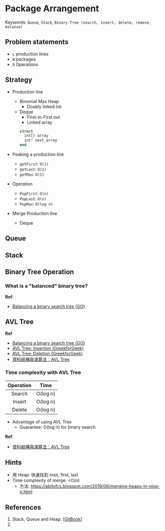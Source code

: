 # Package Arrangement

Keywords: `Queue`, `Stack`, `Binary Tree (search, insert, delete, remove, balance)`


## Problem statements

- `L` production lines
- `N` packages
- `O` Operations


## Strategy

- Production line
  - Binomial Max Heap
    - Doubly linked list
  - Deque
    - First-in-First out
    - Linked array
    ```julia
    struct
      int[] array
      int* next_array
    end
    ```

- Peaking a production line
  - `getFirst`: `O(1)`
  - `getLast`: `O(1)`
  - `getMax`: `O(1)`

- Operation
  - `PopFirst`: `O(n)`
  - `PopLast`: `O(n)`
  - `PopMax`: `O(log n)`

- Merge Production line
  - Deque
## Queue


## Stack 


## Binary Tree Operation


### What is a "balanced" binary tree?



**Ref**: 
- [Balancing a binary search tree (GO)](https://appliedgo.net/balancedtree/)




## AVL Tree


**Ref**
- [Balancing a binary search tree (GO)](https://appliedgo.net/balancedtree/)
- [AVL Tree: Insertion (GreekforGeek)](https://www.geeksforgeeks.org/avl-tree-set-1-insertion/)
- [AVL Tree: Deletion (GreekforGeek)](https://www.geeksforgeeks.org/avl-tree-set-2-deletion/)
- [資料結構與演算法：AVL Tree](https://josephjsf2.github.io/data/structure/and/algorithm/2019/06/22/avl-tree.html)

### Time complexity with AVL Tree

|Operation|Time|
|:---:|:---:|
|Search|O(log n)|
|Insert|O(log n)|
|Delete|O(log n)|

- Advantage of using AVL Tree
  - Guarantee: O(log n) for binary search

**Ref**:
- [資料結構與演算法：AVL Tree](https://josephjsf2.github.io/data/structure/and/algorithm/2019/06/22/avl-tree.html)



## 

## Hints

- 用 Heap: 快速找到 max, first, last
- Time complexity of merge: <O(n)
    - 方法: https://abitofcs.blogspot.com/2019/06/merging-heaps-in-olog-n.html


## References
1. Stack, Queue and Heap. [[GitBook](https://stephanosterburg.gitbook.io/scrapbook/coding/coding-interview/data-structures/heaps-stacks-queues)]
2.
